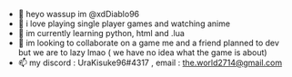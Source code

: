 - 👋 heyo wassup im @xdDiablo96
- 👀 i love playing single player games and watching anime
- 🌱 im currently learning python, html and .lua
- 💞️ im looking to collaborate on a game me and a friend planned to dev but we are to lazy lmao ( we have no idea what the game is about)
- 📫 my discord : UraKisuke96#4317 , email : the.world2714@gmail.com

<!---
xdDiablo96/xdDiablo96 is a ✨ special ✨ repository because its `README.md` (this file) appears on your GitHub profile.
You can click the Preview link to take a look at your changes.
--->

<!---
if u can read this it means u have stollen my account or ur Diablo, if ur Diablo wassup my man, but if ur not, add my discord u dickhead u skid get a life lmao get fucked by fate fatty bald fatty fat
--->
